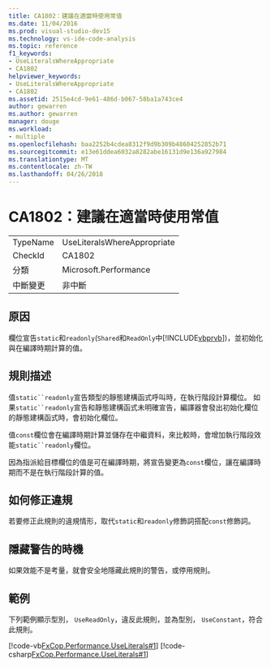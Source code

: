 ```yaml
---
title: CA1802：建議在適當時使用常值
ms.date: 11/04/2016
ms.prod: visual-studio-dev15
ms.technology: vs-ide-code-analysis
ms.topic: reference
f1_keywords:
- UseLiteralsWhereAppropriate
- CA1802
helpviewer_keywords:
- UseLiteralsWhereAppropriate
- CA1802
ms.assetid: 2515e4cd-9e61-486d-b067-58ba1a743ce4
author: gewarren
ms.author: gewarren
manager: douge
ms.workload:
- multiple
ms.openlocfilehash: baa2252b4cdea8312f9d9b309b48604252852b71
ms.sourcegitcommit: e13e61ddea6032a8282abe16131d9e136a927984
ms.translationtype: MT
ms.contentlocale: zh-TW
ms.lasthandoff: 04/26/2018
---
```

# <a name="ca1802-use-literals-where-appropriate"></a>CA1802：建議在適當時使用常值
|||
|-|-|
|TypeName|UseLiteralsWhereAppropriate|
|CheckId|CA1802|
|分類|Microsoft.Performance|
|中斷變更|非中斷|

## <a name="cause"></a>原因
 欄位宣告`static`和`readonly`(`Shared`和`ReadOnly`中[!INCLUDE[vbprvb](../code-quality/includes/vbprvb_md.md)])，並初始化與在編譯時期計算的值。

## <a name="rule-description"></a>規則描述
 值`static``readonly`宣告類型的靜態建構函式呼叫時，在執行階段計算欄位。 如果`static``readonly`宣告和靜態建構函式未明確宣告，編譯器會發出初始化欄位的靜態建構函式時，會初始化欄位。

 值`const`欄位會在編譯時期計算並儲存在中繼資料，來比較時，會增加執行階段效能`static``readonly`欄位。

 因為指派給目標欄位的值是可在編譯時期，將宣告變更為`const`欄位，讓在編譯時期而不是在執行階段計算的值。

## <a name="how-to-fix-violations"></a>如何修正違規
 若要修正此規則的違規情形，取代`static`和`readonly`修飾詞搭配`const`修飾詞。

## <a name="when-to-suppress-warnings"></a>隱藏警告的時機
 如果效能不是考量，就會安全地隱藏此規則的警告，或停用規則。

## <a name="example"></a>範例
 下列範例顯示型別， `UseReadOnly`，違反此規則，並為型別， `UseConstant`，符合此規則。

 [!code-vb[FxCop.Performance.UseLiterals#1](../code-quality/codesnippet/VisualBasic/ca1802-use-literals-where-appropriate_1.vb)]
 [!code-csharp[FxCop.Performance.UseLiterals#1](../code-quality/codesnippet/CSharp/ca1802-use-literals-where-appropriate_1.cs)]